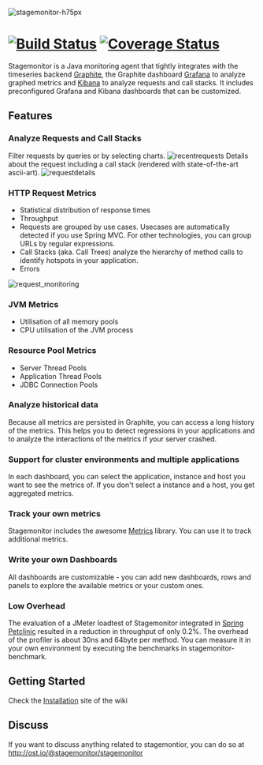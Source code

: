 ![stagemonitor-h75px](https://cloud.githubusercontent.com/assets/2163464/3024619/70ed9cd0-dffb-11e3-9251-083e62d97f0d.png)


[![Build Status](https://travis-ci.org/stagemonitor/stagemonitor.svg?branch=master)](https://travis-ci.org/stagemonitor/stagemonitor) [![Coverage Status](https://coveralls.io/repos/stagemonitor/stagemonitor/badge.png?branch=master)](https://coveralls.io/r/stagemonitor/stagemonitor?branch=master)
=================

Stagemonitor is a Java monitoring agent that tightly integrates with the timeseries backend [Graphite](http://graphite.readthedocs.org/en/latest/overview.html), the Graphite dashboard [Grafana](http://grafana.org/) to analyze graphed metrics and [Kibana](http://www.elasticsearch.org/overview/kibana/) to analyze requests and call stacks. It includes preconfigured Grafana and Kibana dashboards that can be customized.

## Features
### Analyze Requests and Call Stacks
Filter requests by queries or by selecting charts.
![recentrequests](https://cloud.githubusercontent.com/assets/2163464/2873213/08c4f504-d399-11e3-99d0-d68bbbf15e18.png)
Details about the request including a call stack (rendered with state-of-the-art ascii-art).
![requestdetails](https://cloud.githubusercontent.com/assets/2163464/2873205/7e24947c-d398-11e3-966b-44bf2468505a.png)

### HTTP Request Metrics
 * Statistical distribution of response times
 * Throughput
 * Requests are grouped by use cases. Usecases are automatically detected if you use Spring MVC. For other technologies, you can group URLs by regular expressions.
 * Call Stacks (aka. Call Trees) analyze the hierarchy of method calls to identify hotspots in your application.
 * Errors

![request_monitoring](https://cloud.githubusercontent.com/assets/2163464/2939553/a10bd0e8-d94e-11e3-9cd4-5ef34c5ed825.png)
 
### JVM Metrics
 * Utilisation of all memory pools
 * CPU utilisation of the JVM process

### Resource Pool Metrics
 * Server Thread Pools
 * Application Thread Pools
 * JDBC Connection Pools
 
 
### Analyze historical data
Because all metrics are persisted in Graphite, you can access a long history of the metrics. This helps you to detect regressions in your applications and to analyze the interactions of the metrics if your server crashed.

### Support for cluster environments and multiple applications
In each dashboard, you can select the application, instance and host you want to see the metrics of. If you don't select a instance and a host, you get aggregated metrics.

### Track your own metrics
Stagemonitor includes the awesome [Metrics](http://metrics.codahale.com/) library. You can use it to track additional metrics.

### Write your own Dashboards
All dashboards are customizable - you can add new dashboards, rows and panels to explore the available metrics or your custom ones.

### Low Overhead
The evaluation of a JMeter loadtest of Stagemonitor integrated in [Spring Petclinic](https://github.com/stagemonitor/spring-petclinic) resulted in a reduction in throughput of only 0.2%.
The overhead of the profiler is about 30ns and 64byte per method. You can measure it in your own environment by executing the benchmarks in stagemonitor-benchmark.

## Getting Started
Check the [Installation](https://github.com/stagemonitor/stagemonitor/wiki/Installation) site of the wiki

## Discuss
If you want to discuss anything related to stagemontior, you can do so at http://ost.io/@stagemonitor/stagemonitor

